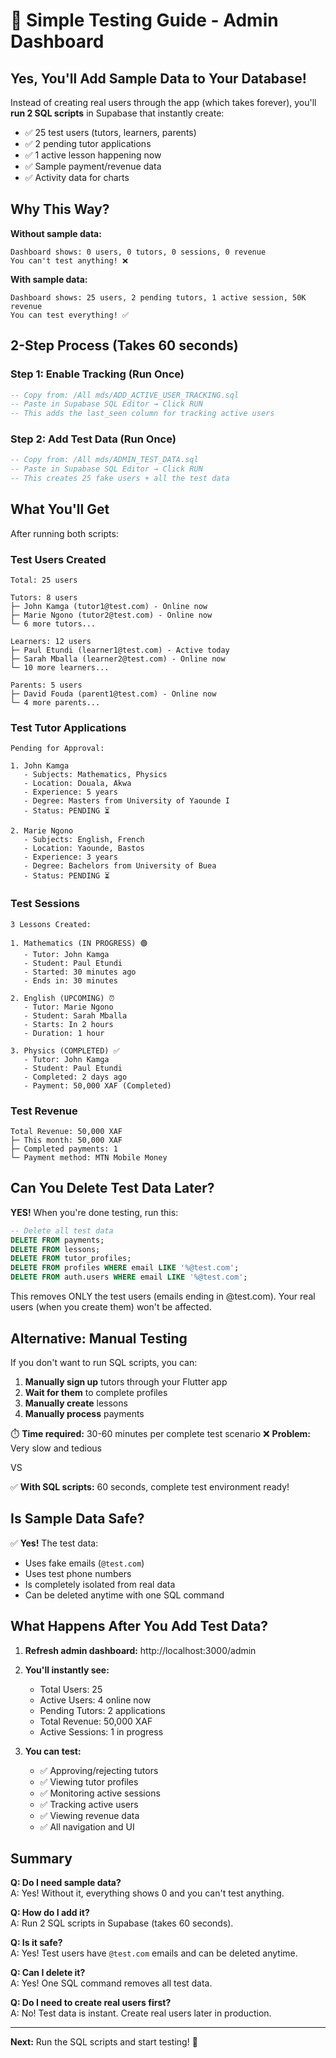 # 🎯 Simple Testing Guide - Admin Dashboard

## Yes, You'll Add Sample Data to Your Database!

Instead of creating real users through the app (which takes forever), you'll **run 2 SQL scripts** in Supabase that instantly create:
- ✅ 25 test users (tutors, learners, parents)
- ✅ 2 pending tutor applications
- ✅ 1 active lesson happening now
- ✅ Sample payment/revenue data
- ✅ Activity data for charts

## Why This Way?

**Without sample data:**
```
Dashboard shows: 0 users, 0 tutors, 0 sessions, 0 revenue
You can't test anything! ❌
```

**With sample data:**
```
Dashboard shows: 25 users, 2 pending tutors, 1 active session, 50K revenue
You can test everything! ✅
```

## 2-Step Process (Takes 60 seconds)

### Step 1: Enable Tracking (Run Once)
```sql
-- Copy from: /All mds/ADD_ACTIVE_USER_TRACKING.sql
-- Paste in Supabase SQL Editor → Click RUN
-- This adds the last_seen column for tracking active users
```

### Step 2: Add Test Data (Run Once)
```sql
-- Copy from: /All mds/ADMIN_TEST_DATA.sql
-- Paste in Supabase SQL Editor → Click RUN
-- This creates 25 fake users + all the test data
```

## What You'll Get

After running both scripts:

### Test Users Created
```
Total: 25 users

Tutors: 8 users
├─ John Kamga (tutor1@test.com) - Online now
├─ Marie Ngono (tutor2@test.com) - Online now
└─ 6 more tutors...

Learners: 12 users
├─ Paul Etundi (learner1@test.com) - Active today
├─ Sarah Mballa (learner2@test.com) - Online now
└─ 10 more learners...

Parents: 5 users
├─ David Fouda (parent1@test.com) - Online now
└─ 4 more parents...
```

### Test Tutor Applications
```
Pending for Approval:

1. John Kamga
   - Subjects: Mathematics, Physics
   - Location: Douala, Akwa
   - Experience: 5 years
   - Degree: Masters from University of Yaounde I
   - Status: PENDING ⏳

2. Marie Ngono
   - Subjects: English, French
   - Location: Yaounde, Bastos
   - Experience: 3 years
   - Degree: Bachelors from University of Buea
   - Status: PENDING ⏳
```

### Test Sessions
```
3 Lessons Created:

1. Mathematics (IN PROGRESS) 🟢
   - Tutor: John Kamga
   - Student: Paul Etundi
   - Started: 30 minutes ago
   - Ends in: 30 minutes

2. English (UPCOMING) ⏰
   - Tutor: Marie Ngono
   - Student: Sarah Mballa
   - Starts: In 2 hours
   - Duration: 1 hour

3. Physics (COMPLETED) ✅
   - Tutor: John Kamga
   - Student: Paul Etundi
   - Completed: 2 days ago
   - Payment: 50,000 XAF (Completed)
```

### Test Revenue
```
Total Revenue: 50,000 XAF
├─ This month: 50,000 XAF
├─ Completed payments: 1
└─ Payment method: MTN Mobile Money
```

## Can You Delete Test Data Later?

**YES!** When you're done testing, run this:

```sql
-- Delete all test data
DELETE FROM payments;
DELETE FROM lessons;
DELETE FROM tutor_profiles;
DELETE FROM profiles WHERE email LIKE '%@test.com';
DELETE FROM auth.users WHERE email LIKE '%@test.com';
```

This removes ONLY the test users (emails ending in @test.com).
Your real users (when you create them) won't be affected.

## Alternative: Manual Testing

If you don't want to run SQL scripts, you can:

1. **Manually sign up** tutors through your Flutter app
2. **Wait for them** to complete profiles
3. **Manually create** lessons
4. **Manually process** payments

⏱️ **Time required:** 30-60 minutes per complete test scenario
❌ **Problem:** Very slow and tedious

VS

✅ **With SQL scripts:** 60 seconds, complete test environment ready!

## Is Sample Data Safe?

✅ **Yes!** The test data:
- Uses fake emails (`@test.com`)
- Uses test phone numbers
- Is completely isolated from real data
- Can be deleted anytime with one SQL command

## What Happens After You Add Test Data?

1. **Refresh admin dashboard:** http://localhost:3000/admin
2. **You'll instantly see:**
   - Total Users: 25
   - Active Users: 4 online now
   - Pending Tutors: 2 applications
   - Total Revenue: 50,000 XAF
   - Active Sessions: 1 in progress

3. **You can test:**
   - ✅ Approving/rejecting tutors
   - ✅ Viewing tutor profiles
   - ✅ Monitoring active sessions
   - ✅ Tracking active users
   - ✅ Viewing revenue data
   - ✅ All navigation and UI

## Summary

**Q: Do I need sample data?**  
A: Yes! Without it, everything shows 0 and you can't test anything.

**Q: How do I add it?**  
A: Run 2 SQL scripts in Supabase (takes 60 seconds).

**Q: Is it safe?**  
A: Yes! Test users have `@test.com` emails and can be deleted anytime.

**Q: Can I delete it?**  
A: Yes! One SQL command removes all test data.

**Q: Do I need to create real users first?**  
A: No! Test data is instant. Create real users later in production.

---

**Next:** Run the SQL scripts and start testing! 🚀

